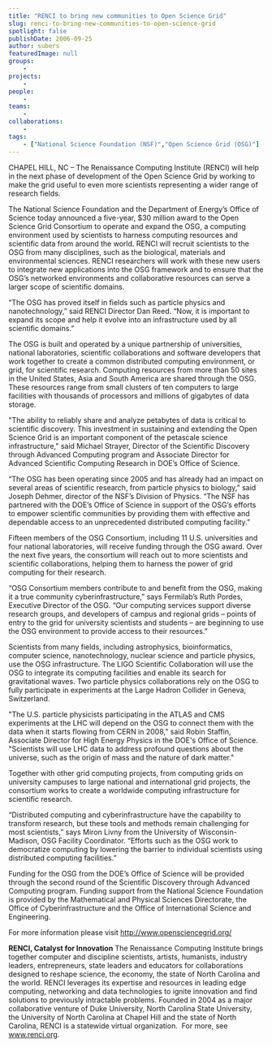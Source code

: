 ```yaml
---
title: "RENCI to bring new communities to Open Science Grid"
slug: renci-to-bring-new-communities-to-open-science-grid
spotlight: false
publishDate: 2006-09-25
author: subers
featuredImage: null
groups:
    - 
projects:
    - 
people:
    - 
teams: 
    - 
collaborations:
    - 
tags:
    - ["National Science Foundation (NSF)","Open Science Grid (OSG)"]
---
```

<p class="head4">CHAPEL HILL, NC – The Renaissance Computing Institute (RENCI) will help in the next phase of development of the Open Science Grid by working to make the grid useful to even more scientists representing a wider range of research fields.</p>
<p class="head4">The National Science Foundation and the Department of Energy’s Office of Science today announced a five-year, $30 million award to the Open Science Grid Consortium to operate and expand the OSG, a computing environment used by scientists to harness computing resources and scientific data from around the world. RENCI will recruit scientists to the OSG from many disciplines, such as the biological, materials and environmental sciences. RENCI researchers will work with these new users to integrate new applications into the OSG framework and to ensure that the OSG’s networked environments and collaborative resources can serve a larger scope of scientific domains.  <!--more--></p>
<p class="head4">“The OSG has proved itself in fields such as particle physics and nanotechnology,” said RENCI Director Dan Reed. “Now, it is important to expand its scope and help it evolve into an infrastructure used by all scientific domains.”</p>
<p class="head4">The OSG is built and operated by a unique partnership of universities, national laboratories, scientific collaborations and software developers that work together to create a common distributed computing environment, or grid, for scientific research. Computing resources from more than 50 sites in the United States, Asia and South America are shared through the OSG. These resources range from small clusters of ten computers to large facilities with thousands of processors and millions of gigabytes of data storage.</p>
<p class="head4">"The ability to reliably share and analyze petabytes of data is critical to scientific discovery. This investment in sustaining and extending the Open Science Grid is an important component of the petascale science infrastructure," said Michael Strayer, Director of the Scientific Discovery through Advanced Computing program and Associate Director for Advanced Scientific Computing Research in DOE’s Office of Science.</p>
<p class="head4">“The OSG has been operating since 2005 and has already had an impact on several areas of scientific research, from particle physics to biology,” said Joseph Dehmer, director of the NSF’s Division of Physics. “The NSF has partnered with the DOE’s Office of Science in support of the OSG’s efforts to empower scientific communities by providing them with effective and dependable access to an unprecedented distributed computing facility.”</p>
<p class="head4">Fifteen members of the OSG Consortium, including 11 U.S. universities and four national laboratories, will receive funding through the OSG award. Over the next five years, the consortium will reach out to more scientists and scientific collaborations, helping them to harness the power of grid computing for their research.</p>
<p class="head4">“OSG Consortium members contribute to and benefit from the OSG, making it a true community cyberinfrastructure,” says Fermilab’s Ruth Pordes, Executive Director of the OSG. “Our computing services support diverse research groups, and developers of campus and regional grids – points of entry to the grid for university scientists and students – are beginning to use the OSG environment to provide access to their resources.”</p>

<p class="head4">Scientists from many fields, including astrophysics, bioinformatics, computer science, nanotechnology, nuclear science and particle physics, use the OSG infrastructure. The LIGO Scientific Collaboration will use the OSG to integrate its computing facilities and enable its search for gravitational waves. Two particle physics collaborations rely on the OSG to fully participate in experiments at the Large Hadron Collider in Geneva, Switzerland.

"The U.S. particle physicists participating in the ATLAS and CMS experiments at the LHC will depend on the OSG to connect them with the data when it starts flowing from CERN in 2008," said Robin Staffin, Associate Director for High Energy Physics in the DOE's Office of Science. "Scientists will use LHC data to address profound questions about the universe, such as the origin of mass and the nature of dark matter."
<p class="head4">Together with other grid computing projects, from computing grids on university campuses to large national and international grid projects, the consortium works to create a worldwide computing infrastructure for scientific research.</p>
<p class="head4">“Distributed computing and cyberinfrastructure have the capability to transform research, but these tools and methods remain challenging for most scientists,” says Miron Livny from the University of Wisconsin-Madison, OSG Facility Coordinator. “Efforts such as the OSG work to democratize computing by lowering the barrier to individual scientists using distributed computing facilities.”</p>
<p class="head4">Funding for the OSG from the DOE’s Office of Science will be provided through the second round of the Scientific Discovery through Advanced Computing program. Funding support from the National Science Foundation is provided by the Mathematical and Physical Sciences Directorate, the Office of Cyberinfrastructure and the Office of International Science and Engineering.</p>
<p class="head4">For more information please visit <a href="http://www.opensciencegrid.org/" target="_blank">http://www.opensciencegrid.org/</a></p>

<p class="head4"><strong>RENCI, Catalyst for  Innovation</strong>
The Renaissance Computing Institute brings together computer and discipline scientists, artists, humanists, industry leaders, entrepreneurs, state leaders and educators for collaborations designed to reshape science, the economy, the state of North Carolina and the world. RENCI leverages its expertise and resources in leading edge computing, networking and data technologies to ignite innovation and find solutions to previously intractable problems. Founded in 2004 as a major collaborative venture of Duke University, North Carolina State University, the University of North Carolina at Chapel Hill and the state of North Carolina, RENCI is a statewide virtual organization.  For more, see <a href="https://www.renci.org/">www.renci.org</a>.
